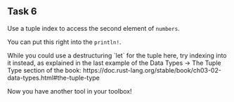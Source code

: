 ## Task 6

Use a tuple index to access the second element of `numbers`.

You can put this right into the `println!`.

<div class="hint">
  While you could use a destructuring `let` for the tuple here, try indexing into it instead, as explained in the last example of the Data Types -> The Tuple Type section of the book:
  https://doc.rust-lang.org/stable/book/ch03-02-data-types.html#the-tuple-type

  Now you have another tool in your toolbox!
</div>
